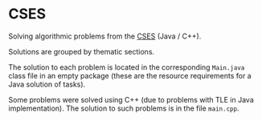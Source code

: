 # CSES
Solving algorithmic problems from the [CSES](https://cses.fi/problemset/) (Java / C++).

Solutions are grouped by thematic sections.

The solution to each problem is located in the corresponding `Main.java` class file in an empty package (these are the resource requirements for a Java solution of tasks).

Some problems were solved using C++ (due to problems with TLE in Java implementation). The solution to such problems is in the file `main.cpp`.